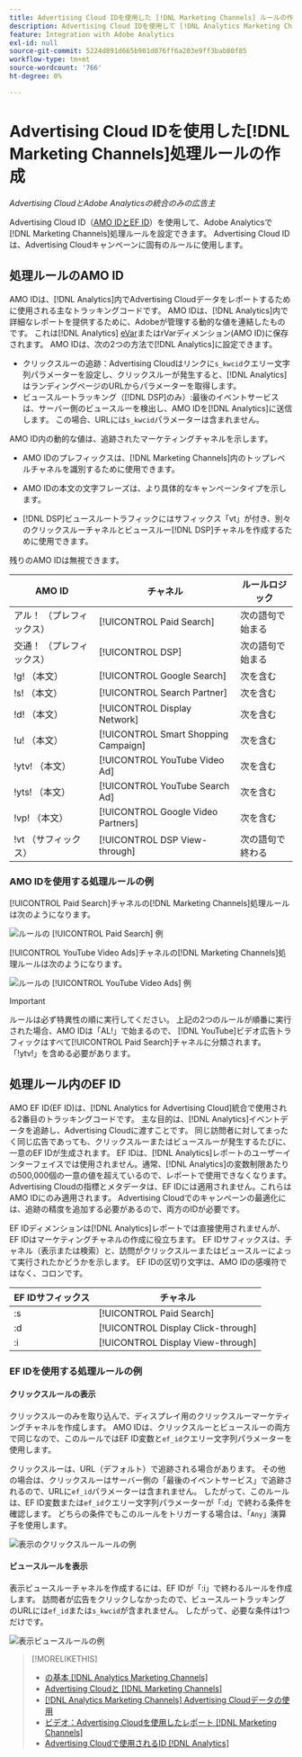 ```yaml
---
title: Advertising Cloud IDを使用した [!DNL Marketing Channels] ルールの作成
description: Advertising Cloud IDを使用して [!DNL Analytics Marketing Channels]の処理ルールを作成する方法を説明します。
feature: Integration with Adobe Analytics
exl-id: null
source-git-commit: 5224d891d665b901d076ff6a203e9ff3bab80f85
workflow-type: tm+mt
source-wordcount: '766'
ht-degree: 0%

---
```


# Advertising Cloud IDを使用した[!DNL Marketing Channels]処理ルールの作成

*Advertising CloudとAdobe Analyticsの統合のみの広告主*

Advertising Cloud ID（[AMO IDとEF ID](../ids.md)）を使用して、Adobe Analyticsで[!DNL Marketing Channels]処理ルールを設定できます。 Advertising Cloud IDは、Advertising Cloudキャンペーンに固有のルールに使用します。

## 処理ルールのAMO ID

AMO IDは、[!DNL Analytics]内でAdvertising Cloudデータをレポートするために使用される主なトラッキングコードです。 AMO IDは、[!DNL Analytics]内で詳細なレポートを提供するために、Adobeが管理する動的な値を連結したものです。 これは[!DNL Analytics] [eVar](https://experienceleague.adobe.com/docs/analytics/components/dimensions/evar.html)またはrVarディメンション(AMO ID)に保存されます。 AMO IDは、次の2つの方法で[!DNL Analytics]に設定できます。

* クリックスルーの追跡：Advertising Cloudはリンクに`s_kwcid`クエリー文字列パラメーターを設定し、クリックスルーが発生すると、[!DNL Analytics]はランディングページのURLからパラメーターを取得します。
* ビュースルートラッキング（[!DNL DSP]のみ）:最後のイベントサービスは、サーバー側のビュースルーを検出し、AMO IDを[!DNL Analytics]に送信します。 この場合、URLには`s_kwcid`パラメーターは含まれません。

AMO ID内の動的な値は、追跡されたマーケティングチャネルを示します。

* AMO IDのプレフィックスは、[!DNL Marketing Channels]内のトップレベルチャネルを識別するために使用できます。

* AMO IDの本文の文字フレーズは、より具体的なキャンペーンタイプを示します。

* [!DNL DSP]ビュースルートラフィックにはサフィックス「vt」が付き、別々のクリックスルーチャネルとビュースルー[!DNL DSP]チャネルを作成するために使用できます。

残りのAMO IDは無視できます。

| AMO ID | チャネル | ルールロジック |
|--------|---------|--------------------|
| アル！ （プレフィックス） | [!UICONTROL Paid Search] | 次の語句で始まる |
| 交通！ （プレフィックス） | [!UICONTROL DSP] | 次の語句で始まる |
| !g! （本文） | [!UICONTROL Google Search] | 次を含む |
| !s! （本文） | [!UICONTROL Search Partner] | 次を含む |
| !d! （本文） | [!UICONTROL Display Network] | 次を含む |
| !u! （本文） | [!UICONTROL Smart Shopping Campaign] | 次を含む |
| !ytv! （本文） | [!UICONTROL YouTube Video Ad] | 次を含む |
| !yts! （本文） | [!UICONTROL YouTube Search Ad] | 次を含む |
| !vp! （本文） | [!UICONTROL Google Video Partners] | 次を含む |
| !vt （サフィックス） | [!UICONTROL DSP View-through] | 次の語句で終わる |

### AMO IDを使用する処理ルールの例

[!UICONTROL Paid Search]チャネルの[!DNL Marketing Channels]処理ルールは次のようになります。

![ルールの [!UICONTROL Paid Search] 例](/help/integrations/assets/a4adc-mc-rule-paidsearch.png)

[!UICONTROL YouTube Video Ads]チャネルの[!DNL Marketing Channels]処理ルールは次のようになります。

![ルールの [!UICONTROL YouTube Video Ads] 例](/help/integrations/assets/a4adc-mc-rule-youtube-video.png)

>[!IMPORTANT]
>
> ルールは必ず特異性の順に実行してください。 上記の2つのルールが順番に実行された場合、AMO IDは「AL!」で始まるので、 [!DNL YouTube]ビデオ広告トラフィックはすべて[!UICONTROL Paid Search]チャネルに分類されます。 「!ytv!」を含める必要があります。

## 処理ルール内のEF ID

AMO EF ID(EF ID)は、[!DNL Analytics for Advertising Cloud]統合で使用される2番目のトラッキングコードです。 主な目的は、[!DNL Analytics]イベントデータを追跡し、Advertising Cloudに渡すことです。 同じ訪問者に対してまったく同じ広告であっても、クリックスルーまたはビュースルーが発生するたびに、一意のEF IDが生成されます。 EF IDは、[!DNL Analytics]レポートのユーザーインターフェイスでは使用されません。通常、[!DNL Analytics]の変数制限あたりの500,000個の一意の値を超えているので、レポートで使用できなくなります。 Advertising Cloudの指標とメタデータは、EF IDには適用されません。これらはAMO IDにのみ適用されます。 Advertising Cloudでのキャンペーンの最適化には、追跡の精度を追加する必要があるので、両方のIDが必要です。

EF IDディメンションは[!DNL Analytics]レポートでは直接使用されませんが、EF IDはマーケティングチャネルの作成に役立ちます。 EF IDサフィックスは、チャネル（表示または検索）と、訪問がクリックスルーまたはビュースルーによって実行されたかどうかを示します。 EF IDの区切り文字は、AMO IDの感嘆符ではなく、コロンです。

| EF IDサフィックス | チャネル |
|-------|---------|
| :s | [!UICONTROL Paid Search] |
| :d | [!UICONTROL Display Click-through] |
| :i | [!UICONTROL Display View-through] |

### EF IDを使用する処理ルールの例

#### クリックスルールの表示

クリックスルーのみを取り込んで、ディスプレイ用のクリックスルーマーケティングチャネルを作成します。 AMO IDは、クリックスルーとビュースルーの両方で同じなので、このルールではEF ID変数と`ef_id`クエリー文字列パラメーターを使用します。

クリックスルーは、URL（デフォルト）で追跡される場合があります。 その他の場合は、クリックスルーはサーバー側の「最後のイベントサービス」で追跡されるので、URLに`ef_id`パラメーターは含まれません。 したがって、このルールは、EF ID変数または`ef_id`クエリー文字列パラメーターが「:d」で終わる条件を確認します。 どちらの条件でもこのルールをトリガーする場合は、「`Any`」演算子を使用します。

![表示のクリックスルールールの例](/help/integrations/assets/a4adc-mc-rule-display-ct.png)

#### ビュースルールを表示

表示ビュースルーチャネルを作成するには、EF IDが「:i」で終わるルールを作成します。 訪問者が広告をクリックしなかったので、ビュースルートラッキングのURLには`ef_id`または`s_kwcid`が含まれません。 したがって、必要な条件は1つだけです。

![表示ビュースルールの例](/help/integrations/assets/a4adc-mc-rule-display-vt.png)

>[!MORELIKETHIS]
>
>* [の基本 [!DNL Analytics Marketing Channels]](mc-overview.md)
>* [Advertising Cloudと [!DNL Marketing Channels]](mc-data-variances.md)
>* [ [!DNL Analytics Marketing Channels] Advertising Cloudデータの使用](mc-ac-data.md)
>* [ビデオ：Advertising Cloudを使用したレポート [!DNL Marketing Channels]](https://experienceleague.adobe.com/docs/advertising-cloud-learn/tutorials/analytics/analytics-reporting-a4adc.html)
>* [Advertising Cloudで使用されるID [!DNL Analytics]](/help/integrations/analytics/ids.md)

